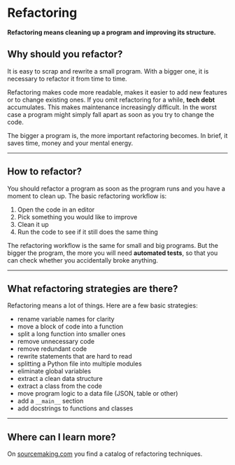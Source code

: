 
# Refactoring

**Refactoring means cleaning up a program and improving its structure.**


## Why should you refactor?

It is easy to scrap and rewrite a small program. With a bigger one, it is necessary to refactor it from time to time.

Refactoring makes code more readable, makes it easier to add new features or to change existing ones.
If you omit refactoring for a while, **tech debt** accumulates. This makes maintenance increasingly difficult. In the worst case a program might simply fall apart as soon as you try to change the code.

The bigger a program is, the more important refactoring becomes. In brief, it saves time, money and your mental energy.

----

## How to refactor?

You should refactor a program as soon as the program runs and you have a moment to clean up.
The basic refactoring workflow is:

1. Open the code in an editor
2. Pick something you would like to improve
3. Clean it up
4. Run the code to see if it still does the same thing

The refactoring workflow is the same for small and big programs.
But the bigger the program, the more you will need **automated tests**, so that you can check whether you accidentally broke anything.

----

## What refactoring strategies are there?

Refactoring means a lot of things. Here are a few basic strategies:

- rename variable names for clarity
- move a block of code into a function
- split a long function into smaller ones
- remove unnecessary code
- remove redundant code
- rewrite statements that are hard to read
- splitting a Python file into multiple modules
- eliminate global variables
- extract a clean data structure
- extract a class from the code
- move program logic to a data file (JSON, table or other)
- add a `__main__` section
- add docstrings to functions and classes

----

## Where can I learn more?

On [sourcemaking.com](https://sourcemaking.com/) you find a catalog of refactoring techniques.
